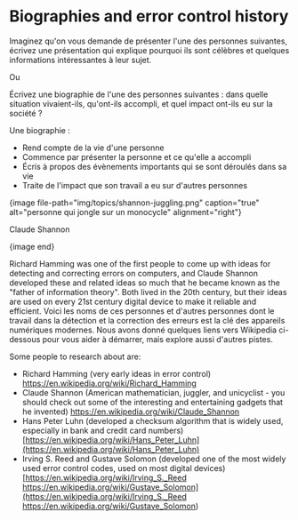 # Biographies and error control history

Imaginez qu'on vous demande de présenter l'une des personnes suivantes, écrivez une présentation qui explique pourquoi ils sont célèbres et quelques informations intéressantes à leur sujet.

Ou

Écrivez une biographie de l'une des personnes suivantes : dans quelle situation vivaient-ils, qu'ont-ils accompli, et quel impact ont-ils eu sur la société ?

Une biographie :

- Rend compte de la vie d'une personne
- Commence par présenter la personne et ce qu'elle a accompli
- Écris à propos des évènements importants qui se sont déroulés dans sa vie
- Traite de l'impact que son travail a eu sur d'autres personnes

{image file-path="img/topics/shannon-juggling.png" caption="true" alt="personne qui jongle sur un monocycle" alignment="right"}

Claude Shannon

{image end}

Richard Hamming was one of the first people to come up with ideas for detecting and correcting errors on computers, and Claude Shannon developed these and related ideas so much that he became known as the "father of information theory". Both lived in the 20th century, but their ideas are used on every 21st century digital device to make it reliable and efficient. Voici les noms de ces personnes et d'autres personnes dont le travail dans la détection et la correction des erreurs est la clé des appareils numériques modernes. Nous avons donné quelques liens vers Wikipedia ci-dessous pour vous aider à démarrer, mais explore aussi d'autres pistes.

Some people to research about are:

- Richard Hamming (very early ideas in error control) <https://en.wikipedia.org/wiki/Richard_Hamming>
- Claude Shannon (American mathematician, juggler, and unicyclist - you should check out some of the interesting and entertaining gadgets that he invented) <https://en.wikipedia.org/wiki/Claude_Shannon>
- Hans Peter Luhn (developed a checksum algorithm that is widely used, especially in bank and credit card numbers) [https://en.wikipedia.org/wiki/Hans_Peter_Luhn](https://en.wikipedia.org/wiki/Hans_Peter_Luhn)
- Irving S. Reed and Gustave Solomon (developed one of the most widely used error control codes, used on most digital devices) [https://en.wikipedia.org/wiki/Irving_S._Reed https://en.wikipedia.org/wiki/Gustave_Solomon](https://en.wikipedia.org/wiki/Irving_S._Reed https://en.wikipedia.org/wiki/Gustave_Solomon)